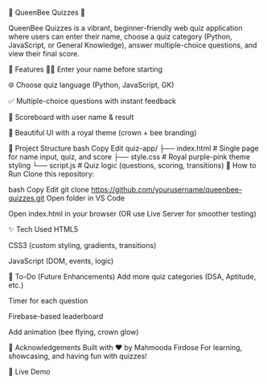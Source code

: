 👑 QueenBee Quizzes 🐝



QueenBee Quizzes is a vibrant, beginner-friendly web quiz application where users can enter their name, choose a quiz category (Python, JavaScript, or General Knowledge), answer multiple-choice questions, and view their final score.

🌟 Features
🧑‍💻 Enter your name before starting

🌐 Choose quiz language (Python, JavaScript, GK)

✅ Multiple-choice questions with instant feedback

🏁 Scoreboard with user name & result

👑 Beautiful UI with a royal theme (crown + bee branding)


📁 Project Structure
bash
Copy
Edit
quiz-app/
├── index.html       # Single page for name input, quiz, and score
├── style.css        # Royal purple-pink theme styling
└── script.js        # Quiz logic (questions, scoring, transitions)
🚀 How to Run
Clone this repository:

bash
Copy
Edit
git clone https://github.com/yourusername/queenbee-quizzes.git
Open folder in VS Code

Open index.html in your browser
(OR use Live Server for smoother testing)

✨ Tech Used
HTML5

CSS3 (custom styling, gradients, transitions)

JavaScript (DOM, events, logic)

📌 To-Do (Future Enhancements)
Add more quiz categories (DSA, Aptitude, etc.)

Timer for each question

Firebase-based leaderboard

Add animation (bee flying, crown glow)

🙌 Acknowledgements
Built with ❤️ by Mahmooda Firdose
For learning, showcasing, and having fun with quizzes!

🔗 Live Demo
